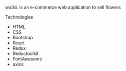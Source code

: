 wa3d.
is an e-commerce web application to sell flowers

Technologies
- HTML
- CSS
- Bootstrap
- React
- Redux
- Reductoolkit
- FontAwesome
- axios
